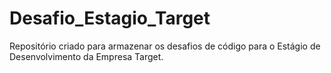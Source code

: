 # Desafio_Estagio_Target

Repositório criado para armazenar os desafios de código para o Estágio de Desenvolvimento da Empresa Target.
